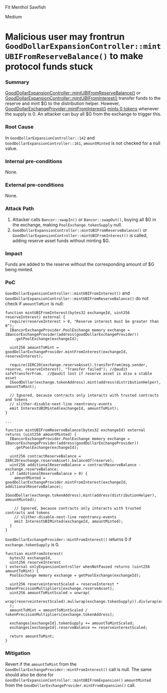 Fit Menthol Sawfish

Medium

# Malicious user may frontrun `GoodDollarExpansionController::mintUBIFromReserveBalance()` to make protocol funds stuck

### Summary

[GoodDollarExpansionController::mintUBIFromReserveBalance()](https://github.com/sherlock-audit/2024-10-mento-update/blob/main/mento-core/contracts/goodDollar/GoodDollarExpansionController.sol#L153) or [GoodDollarExpansionController::mintUBIFromInterest()](https://github.com/sherlock-audit/2024-10-mento-update/blob/main/mento-core/contracts/goodDollar/GoodDollarExpansionController.sol#L137) transfer funds to the reserve and mint $G to the distribution helper. However,  [GoodDollarExchangeProvider::mintFromInterest()](https://github.com/sherlock-audit/2024-10-mento-update/blob/main/mento-core/contracts/goodDollar/GoodDollarExpansionController.sol#L142) [mints 0 tokens](https://github.com/sherlock-audit/2024-10-mento-update/blob/main/mento-core/contracts/goodDollar/GoodDollarExchangeProvider.sol#L179-L181) whenever the supply is 0. An attacker can buy all $G from the exchange to trigger this.

### Root Cause

In `GoodDollarExpansionController::142` and `GoodDollarExpansionController::161`, `amountMinted` is not checked for a null value.

### Internal pre-conditions

None.

### External pre-conditions

None.

### Attack Path

1. Attacker calls `Bancor::swapIn()` or `Bancor::swapOut()`, buying all $G in the exchange, making `PoolExchange.tokenSupply` null.
2. `GoodDollarExpansionController::mintUBIFromReserveBalance()` or `GoodDollarExpansionController::mintUBIFromInterest()` is called, adding reserve asset funds without minting $G.

### Impact

Funds are added to the reserve without the corresponding amount of $G being minted.

### PoC

`GoodDollarExpansionController::mintUBIFromInterest()` and `GoodDollarExpansionController::mintUBIFromReserveBalance()` do not check if `amountToMint` is null:
```solidity
function mintUBIFromInterest(bytes32 exchangeId, uint256 reserveInterest) external {
  require(reserveInterest > 0, "Reserve interest must be greater than 0");
  IBancorExchangeProvider.PoolExchange memory exchange = IBancorExchangeProvider(address(goodDollarExchangeProvider))
    .getPoolExchange(exchangeId);

  uint256 amountToMint = goodDollarExchangeProvider.mintFromInterest(exchangeId, reserveInterest);

  require(IERC20(exchange.reserveAsset).transferFrom(msg.sender, reserve, reserveInterest), "Transfer failed"); //@audit safeTransferFrom.  //@audit lost if reserve asset is also a stable asset
  IGoodDollar(exchange.tokenAddress).mint(address(distributionHelper), amountToMint);

  // Ignored, because contracts only interacts with trusted contracts and tokens
  // slither-disable-next-line reentrancy-events
  emit InterestUBIMinted(exchangeId, amountToMint);
}

...

function mintUBIFromReserveBalance(bytes32 exchangeId) external returns (uint256 amountMinted) {
  IBancorExchangeProvider.PoolExchange memory exchange = IBancorExchangeProvider(address(goodDollarExchangeProvider))
    .getPoolExchange(exchangeId);

  uint256 contractReserveBalance = IERC20(exchange.reserveAsset).balanceOf(reserve);
  uint256 additionalReserveBalance = contractReserveBalance - exchange.reserveBalance;
  if (additionalReserveBalance > 0) {
    amountMinted = goodDollarExchangeProvider.mintFromInterest(exchangeId, additionalReserveBalance);
    IGoodDollar(exchange.tokenAddress).mint(address(distributionHelper), amountMinted);

    // Ignored, because contracts only interacts with trusted contracts and tokens
    // slither-disable-next-line reentrancy-events
    emit InterestUBIMinted(exchangeId, amountMinted);
  }
}
```

`GoodDollarExchangeProvider::mintFromInterest()` returns 0 if `exchange.tokenSupply` is 0.
```solidity
function mintFromInterest(
  bytes32 exchangeId,
  uint256 reserveInterest
) external onlyExpansionController whenNotPaused returns (uint256 amountToMint) {
  PoolExchange memory exchange = getPoolExchange(exchangeId);

  uint256 reserveinterestScaled = reserveInterest * tokenPrecisionMultipliers[exchange.reserveAsset];
  uint256 amountToMintScaled = unwrap(
    wrap(reserveinterestScaled).mul(wrap(exchange.tokenSupply)).div(wrap(exchange.reserveBalance))
  );
  amountToMint = amountToMintScaled / tokenPrecisionMultipliers[exchange.tokenAddress];

  exchanges[exchangeId].tokenSupply += amountToMintScaled;
  exchanges[exchangeId].reserveBalance += reserveinterestScaled;

  return amountToMint;
}
```

### Mitigation

Revert if the `amountToMint` from the `GoodDollarExchangeProvider::mintFromInterest()` call is null. The same should also be done for `GoodDollarExpansionController::mintUBIFromExpansion()` `amountMinted` from the `GoodDollarExchangeProvider.mintFromExpansion()` call.